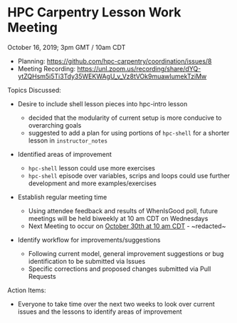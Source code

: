 # HPC Carpentry Lesson Work Meeting

October 16, 2019; 3pm GMT / 10am CDT

- Planning: https://github.com/hpc-carpentry/coordination/issues/8
- Meeting Recording: https://unl.zoom.us/recording/share/dYQ-ytZQHsm5i5Ti3Tdy35WEKWAgU_v_Vz8tVOk9muawIumekTziMw

Topics Discussed:

* Desire to include shell lesson pieces into hpc-intro lesson
  - decided that the modularity of current setup is more conducive to overarching goals
  - suggested to add a plan for using portions of `hpc-shell` for a shorter lesson in `instructor_notes`
  
* Identified areas of improvement
  - `hpc-shell` lesson could use more exercises
  - `hpc-shell` episode over variables, scrips and loops could use further development and more examples/exercises
  
* Establish regular meeting time
   - Using attendee feedback and results of WhenIsGood poll, future meetings will be held biweekly at 10 am CDT on Wednesdays
   - Next Meeting to occur on [October 30th at 10 am CDT](https://www.timeanddate.com/worldclock/fixedtime.html?msg=HPC+Carpentry+Lesson+Work+Meeting&iso=20191030T10&p1=132&ah=1) - ~redacted~

* Identify workflow for improvements/suggestions
   - Following current model, general improvement suggestions or bug identification to be submitted via Issues
   - Specific corrections and proposed changes submitted via Pull Requests

Action Items:
 - Everyone to take time over the next two weeks to look over current issues and the lessons to identify areas of improvement
